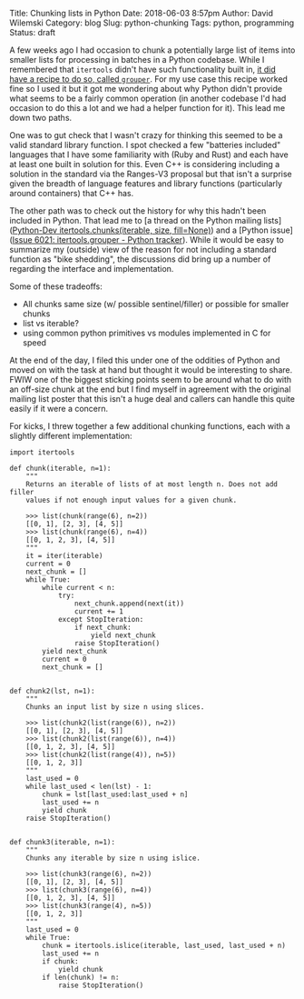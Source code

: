 Title: Chunking lists in Python
Date: 2018-06-03 8:57pm
Author: David Wilemski
Category: blog
Slug: python-chunking
Tags: python, programming
Status: draft

A few weeks ago I had occasion to chunk a potentially large list of items into smaller lists for processing in batches in a Python codebase. While I remembered that `itertools` didn't have such functionality built in, [it did have a recipe to do so, called `grouper`](https://docs.python.org/3.6/library/itertools.html#itertools-recipes). For my use case this recipe worked fine so I used it but it got me wondering about why Python didn't provide what seems to be a fairly common operation (in another codebase I'd had occasion to do this a lot and we had a helper function for it). This lead me down two paths.

One was to gut check that I wasn't crazy for thinking this seemed to be a valid standard library function. I spot checked a few "batteries included" languages that I have some familiarity with (Ruby and Rust) and each have at least one built in solution for this. Even C++ is considering including a solution in the standard via the Ranges-V3 proposal but that isn't a surprise given the breadth of language features and library functions (particularly around containers) that C++ has.

The other path was to check out the history for why this hadn't been included in Python. That lead me to [a thread on the Python mailing lists]([Python-Dev itertools.chunks(iterable, size, fill=None)](https://mail.python.org/pipermail/python-dev/2012-June/120781.html)) and a [Python issue]([Issue 6021: itertools.grouper - Python tracker](https://bugs.python.org/issue6021)). While it would be easy to summarize my (outside) view of the reason for not including a standard function as "bike shedding", the discussions did bring up a number of regarding the interface and implementation.

Some of these tradeoffs:
- All chunks same size (w/ possible sentinel/filler) or possible for smaller chunks
- list vs iterable?
- using common python primitives vs modules implemented in C for speed

At the end of the day, I filed this under one of the oddities of Python and moved on with the task at hand but thought it would be interesting to share. FWIW one of the biggest sticking points seem to be around what to do with an off-size chunk at the end but I find myself in agreement with the original mailing list poster that this isn't a huge deal and callers can handle this quite easily if it were a concern.

For kicks, I threw together a few additional chunking functions, each with a slightly different implementation:

```
import itertools

def chunk(iterable, n=1):
    """
    Returns an iterable of lists of at most length n. Does not add filler
    values if not enough input values for a given chunk.

    >>> list(chunk(range(6), n=2))
    [[0, 1], [2, 3], [4, 5]]
    >>> list(chunk(range(6), n=4))
    [[0, 1, 2, 3], [4, 5]]
    """
    it = iter(iterable)
    current = 0
    next_chunk = []
    while True:
        while current < n:
            try:
                next_chunk.append(next(it))
                current += 1
            except StopIteration:
                if next_chunk:
                    yield next_chunk
                raise StopIteration()
        yield next_chunk
        current = 0
        next_chunk = []


def chunk2(lst, n=1):
    """
    Chunks an input list by size n using slices.

    >>> list(chunk2(list(range(6)), n=2))
    [[0, 1], [2, 3], [4, 5]]
    >>> list(chunk2(list(range(6)), n=4))
    [[0, 1, 2, 3], [4, 5]]
    >>> list(chunk2(list(range(4)), n=5))
    [[0, 1, 2, 3]]
    """
    last_used = 0
    while last_used < len(lst) - 1:
        chunk = lst[last_used:last_used + n]
        last_used += n
        yield chunk
    raise StopIteration()


def chunk3(iterable, n=1):
    """
    Chunks any iterable by size n using islice.

    >>> list(chunk3(range(6), n=2))
    [[0, 1], [2, 3], [4, 5]]
    >>> list(chunk3(range(6), n=4))
    [[0, 1, 2, 3], [4, 5]]
    >>> list(chunk3(range(4), n=5))
    [[0, 1, 2, 3]]
    """
    last_used = 0
    while True:
        chunk = itertools.islice(iterable, last_used, last_used + n)
        last_used += n
        if chunk:
            yield chunk
        if len(chunk) != n:
            raise StopIteration()

```
